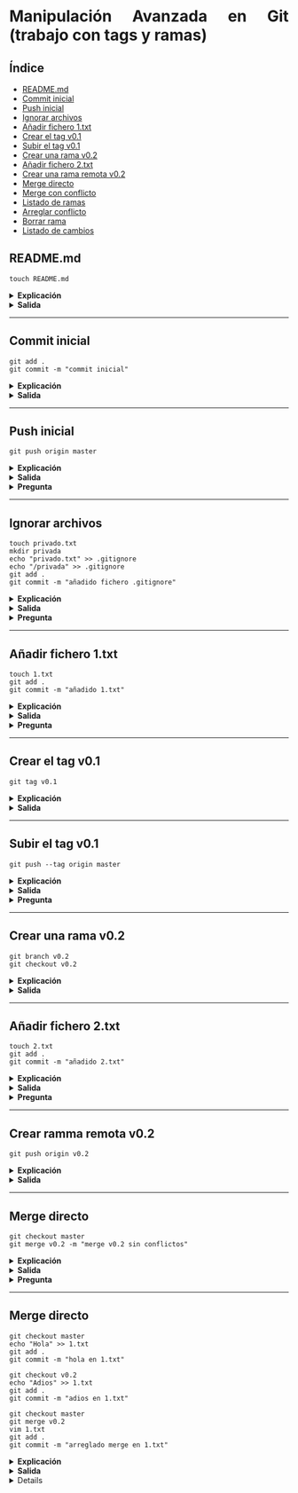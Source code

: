 <div align="justify">

# Manipulación Avanzada en Git (trabajo con tags y ramas)

## Índice
 - [README.md](#readmemd)
 - [Commit inicial](#commit-inicial)
 - [Push inicial](#push-inicial)
 - [Ignorar archivos](#ignorar-archivos)
 - [Añadir fichero 1.txt](#añadir-fichero-1txt)
 - [Crear el tag v0.1](#crear-el-tag-v01)
 - [Subir el tag v0.1](#subir-el-tag-v01)
 - [Crear una rama v0.2](#crear-una-rama-v02)
 - [Añadir fichero 2.txt](#añadir-fichero-2txt)
 - [Crear una rama remota v0.2](#crear-ramma-remota-v02)
 - [Merge directo]()
 - [Merge con conflicto]()
 - [Listado de ramas]()
 - [Arreglar conflicto]()
 - [Borrar rama]()
 - [Listado de cambios]()

## README.md

```code
touch README.md
```

 <details>
 <summary><strong>Explicación</strong></summary>

```code
No es necesario la creación del READM.md ya que seleccione la opción de crearlo por defecto
```
</details>
<details>
<summary><strong>Salida</strong></summary>

```code

```
</details>


---



## Commit inicial

```code
git add .
git commit -m "commit inicial"
```
 <details>
 <summary><strong>Explicación</strong></summary>

- git add .

    ```code
    Añade los ficheros 
    ```

- git commit -m "commit inicial"

    ```code
    Creamos un commit con el nombre de commit inicial
    ```

</details>

<details>
<summary><strong>Salida</strong></summary>

- git add .
    ```code

    ```
- git commit -m "commit inicial"
    ```code
    
    ```

</details>


---


## Push inicial

```code
git push origin master
```
 <details>
 <summary><strong>Explicación</strong></summary>

- git push origin master

    ```code
    Envia los archivos añadidos al repositiorio de la nube
    ```

</details>

<details>
<summary><strong>Salida</strong></summary>

- git push origin main
    ```code
        Enumerating objects: 6, done.
    Counting objects: 100% (6/6), done.
    Delta compression using up to 16 threads
    Compressing objects: 100% (3/3), done.
    Writing objects: 100% (4/4), 475 bytes | 475.00 KiB/s, done.
    Total 4 (delta 1), reused 0 (delta 0), pack-reused 0
    remote: Resolving deltas: 100% (1/1), completed with 1 local object.
    To https://github.com/JonayKB/my-proyecto-millonario
    3cea8f5..e09d1a5  main -> main
    ```


</details>

<details>
<summary><strong>Pregunta</strong></summary>

- Respuesta:
    ```code
    Esos dos argumentos el origin indica que es la nube, y el master es la rama, pero estos son opcionales
    ```

>WARNING: Sino ponemos estos argumentos, puede ocurrir el error de estar en la rama equivocada y subir los archivos a donde no debemos
</details>

---




## Ignorar archivos

```code
touch privado.txt
mkdir privada
echo "privado.txt" >> .gitignore
echo "/privada" >> .gitignore
git add .
git commit -m "añadido fichero .gitignore"
```
 <details>
 <summary><strong>Explicación</strong></summary>

- touch privado.txt

    ```code
    Crea un archivo llamado privado.txt
    ```

- mdkir privada

    ```code
    Crea una carpeta llamada privada
    ```
    
- echo "privado.txt" / "/privada" >> .gitignore

    ```code
    Añade "privado.txt" y "/privada" o crea un archivo llamado .gitignore y los añade 
    ```


</details>

<details>
<summary><strong>Salida</strong></summary>

- touch privado.txt

    ```code
    
    ```

- mdkir privada

    ```code
    
    ```
    
- echo "privado.txt" / "/privada" >> .gitignore

    ```code
     
    ```


</details>

<details>
<summary><strong>Pregunta</strong></summary>

- Respuesta:
    ```code
    El .gitignore indica los archivos que no hay que subir, por ende ni la carpeta ni el archivo seran subidos
    ```


</details>

---



## Añadir fichero 1.txt

```code
touch 1.txt
git add .
git commit -m "añadido 1.txt"
```
 <details>
 <summary><strong>Explicación</strong></summary>

- touch 1.txt

    ```code
    Crea un archivo llamado 1.txt
    ```

- git add .

    ```code
    Añade los ficheros de los que hacer commit
    ```

- git commit -m "añadido 1.txt"

    ```code
    Crea un puntero llamado "añadido 1.txt" en local
    ```



</details>

<details>
<summary><strong>Salida</strong></summary>

- touch 1.txt

    ```code

    ```

- git add .

    ```code

    ```

- git commit -m "añadido 1.txt"

    ```code
        [main 9b7df7b] añadido 1.txt
    2 files changed, 160 insertions(+), 5 deletions(-)
    create mode 100644 1.txt
    ```




</details>

<details>
<summary><strong>Pregunta</strong></summary>

- Respuesta:
    ```code
    El git add . añade los archivos al próximo commit, y el commit crea un marcador en locar, que despues se puede subir con un push
    ```


</details>

---



## Crear el tag v0.1

```code
git tag v0.1
```
 <details>
 <summary><strong>Explicación</strong></summary>

- git tag v0.1

    ```code
    Crea un tag llamado v0.1
    ```





</details>

<details>
<summary><strong>Salida</strong></summary>

- git tag v0.1

    ```code

    ```






</details>


---



## Subir el tag v0.1

```code
git push --tag origin master
```
 <details>
 <summary><strong>Explicación</strong></summary>

- git push --tag origin master

    ```code
    Envia la información de la versiñon a un tag
    ```

</details>

<details>
<summary><strong>Salida</strong></summary>

- git push --tag origin main

    ```code
        Enumerating objects: 6, done.
    Counting objects: 100% (6/6), done.
    Delta compression using up to 16 threads
    Compressing objects: 100% (3/3), done.
    Writing objects: 100% (4/4), 1.52 KiB | 1.52 MiB/s, done.
    Total 4 (delta 0), reused 0 (delta 0), pack-reused 0
    To https://github.com/JonayKB/my-proyecto-millonario
    e09d1a5..9b7df7b  main -> main
    * [new tag]         v0.1 -> v0.1
    ```






</details>

<details>
<summary><strong>Pregunta</strong></summary>

- Respuesta:
    ```code
    Los tags son versiones estables guardadas, es como una rama que solo guarda los punteros, no todos los archivos en si
    ```


</details>

---


## Crear una rama v0.2

```code
git branch v0.2
git checkout v0.2
```
 <details>
 <summary><strong>Explicación</strong></summary>

- git branch v0.2

    ```code
    Crea una rama llamada v0.2
    ```

- git checkout v0.2

    ```code
    Te posiciona en la rama v0.2
    ```

</details>

<details>
<summary><strong>Salida</strong></summary>

- git branch v0.2

    ```code

    ```

- git checkout v0.2

    ```code
    Switched to branch 'v0.2'
    M       README.md
    ```

</details>

---

## Añadir fichero 2.txt

```code
touch 2.txt
git add .
git commit -m "añadido 2.txt"
```
 <details>
 <summary><strong>Explicación</strong></summary>

- touch 2.txt

    ```code
    Crea un fichero llamado 2.txt
    ```

- git add .

    ```code
    Añade los ficheros al siguiente commit
    ```

- git commit -m "añadido 2.txt"

    ```code
    Creamos una marca llamada "añadido 2.txt"
    ```

</details>

<details>
<summary><strong>Salida</strong></summary>

- touch 2.txt

    ```code
    
    ```

- git add .

    ```code

    ```

- git commit -m "añadido 2.txt"

    ```code
        [v0.2 19f966a] añadido 2.txt
    2 files changed, 225 insertions(+), 20 deletions(-)
    create mode 100644 2.txt
    ```






</details>

<details>
<summary><strong>Pregunta</strong></summary>

- Respuesta:
    ```code
    El fin del uso de ramas es el trabajo conjunto en distintas ramas, para que los trabajadores no se molesten entre ellos, ademas de mantener en la rama main una versión estable
    ```


</details>

---

</div>




## Crear ramma remota v0.2

```code
git push origin v0.2
```
 <details>
 <summary><strong>Explicación</strong></summary>

- git push origin v0.2

    ```code
    Sube la información a la rama v0.2
    ```



</details>

<details>
<summary><strong>Salida</strong></summary>

- git push origin v0.2

    ```code
        [v0.2 19f966a] añadido 2.txt
    2 files changed, 225 insertions(+), 20 deletions(-)
    create mode 100644 2.txt
    PS B:\Repositorios Clase\my-proyecto-millonario> git push origin v0.2
    Enumerating objects: 5, done.
    Counting objects: 100% (5/5), done.
    Delta compression using up to 16 threads
    Compressing objects: 100% (3/3), done.
    Writing objects: 100% (3/3), 1.24 KiB | 1.24 MiB/s, done.
    Total 3 (delta 2), reused 0 (delta 0), pack-reused 0
    remote: Resolving deltas: 100% (2/2), completed with 2 local objects.
    remote:
    remote: Create a pull request for 'v0.2' on GitHub by visiting:
    remote:      https://github.com/JonayKB/my-proyecto-millonario/pull/new/v0.2
    remote:
    To https://github.com/JonayKB/my-proyecto-millonario
    * [new branch]      v0.2 -> v0.2
    ```


</details>

---



## Merge directo

```code
git checkout master
git merge v0.2 -m "merge v0.2 sin conflictos"
```
 <details>
 <summary><strong>Explicación</strong></summary>

- git checkout master

    ```code
    Nos posicionamos en la rama master
    ```

- git merge v0.2 -m "merge v0.2 sin conflictos"

    ```code
    Unimos la rama v0.2 a la rama main
    ```



</details>

<details>
<summary><strong>Salida</strong></summary>

- git checkout master

    ```code
    
    ```

- git merge v0.2 -m "merge v0.2 sin conflictos"

    ```code

    ```


</details>

<details>
<summary><strong>Pregunta</strong></summary>

- Respuesta:
    ```code
    No deben surgir conflictos, ya que el archivo que se ha creado no existe en la rama principal, en caso de haberse modificado uno de los archivos ya creados si lo existira (En este caso si lo hay por el README, pero en lo explicado no debería de suceder)
    ```


</details>

---



## Merge directo

```code
git checkout master
echo "Hola" >> 1.txt
git add .
git commit -m "hola en 1.txt"

git checkout v0.2
echo "Adios" >> 1.txt
git add .
git commit -m "adios en 1.txt"

git checkout master
git merge v0.2
vim 1.txt
git add .
git commit -m "arreglado merge en 1.txt"
```
 <details>
 <summary><strong>Explicación</strong></summary>

- git commit -m "hola en 1.txt"

    ```code
    Despues de haber modificado la información de 1.txt y añadirla, hacemos un commit a la rama main
    ```

- git commit -m "adios en 1.txt"

    ```code
    Despues de haber modificado la información de 1.txt y añadirla, hacemos un commit a la rama v0.2
    ```

- git commit -m "arreglado merge en 1.txt"

    ```code
    Despues de haber modificado la información de 1.txt y añadirla, realizamos un merge  y realizamos un commit 
    ```




</details>

<details>
<summary><strong>Salida</strong></summary>

- git commit -m "hola en 1.txt"

    ```code
        [main 95051ed] hola en 1.txt
    2 files changed, 77 insertions(+), 4 deletions(-)
    ```

- git commit -m "adios en 1.txt"

    ```code
    Despues de haber modificado la información de 1.txt y añadirla, hacemos un commit a la rama v0.2
    ```

- git commit -m "arreglado merge en 1.txt"

    ```code
    Despues de haber modificado la información de 1.txt y añadirla, realizamos un merge  y realizamos un commit 
    ```




</details>

<details>


---